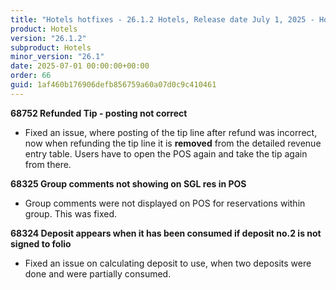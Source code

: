 ```yaml
---
title: "Hotels hotfixes - 26.1.2 Hotels, Release date July 1, 2025 - Hotfixes"
product: Hotels
version: "26.1.2"
subproduct: Hotels
minor_version: "26.1"
date: 2025-07-01 00:00:00+00:00
order: 66
guid: 1af460b176906defb856759a60a07d0c9c410461
---
```


<strong>68752 Refunded Tip - posting not correct</strong>
<ul><li>Fixed an issue, where posting of the tip line after refund was incorrect, now when refunding the tip line it is <b>removed</b> from the detailed revenue entry table. Users have to open the POS again and take the tip again from there.</li></ul>
<strong>68325 Group comments not showing on SGL res in POS</strong>
<ul><li>Group comments were not displayed on POS for reservations within group. This was fixed.</li></ul>
<strong>68324 Deposit appears when it has been consumed if deposit no.2 is not signed to folio</strong>
<ul><li>Fixed an issue on calculating deposit to use, when two deposits were done and were partially consumed.</li></ul>

